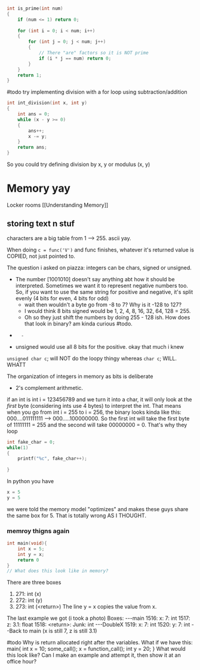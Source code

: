 ```c

int is_prime(int num)
{
    if (num <= 1) return 0;
    
    for (int i = 0; i < num; i++)
    {
        for (int j = 0; j < num; j++)
        {
            // There "are" factors so it is NOT prime
            if (i * j == num) return 0;
        }
    }
    return 1;
}
```

#todo try implementing division with a for loop using subtraction/addition

```c
int int_division(int x, int y)
{
	int ans = 0;
	while (x - y >= 0)
	{
		ans++;
		x -= y;
	}
	return ans;
}
```
So you could try defining division by x, y or modulus (x, y)

# Memory yay
Locker rooms
[[Understanding Memory]]

## storing text n stuf

characters are a big table from 1 --> 255. ascii yay. 

When doing `c = func('V')` and func finishes, whatever it's returned value is COPIED, not just pointed to. 

The question i asked on piazza:
integers can be chars, signed or unsigned. 
- The number [1001010] doesn't say anything abt how it should be interpreted. Sometimes we want it to represent negative numbers too. So, if you want to use the same string for positive and negative, it's split evenly (4 bits for even, 4 bits for odd)
	- wait then wouldn't a byte go from -8 to 7? Why is it -128 to 127?
	- I would think 8 bits signed would be 1, 2, 4, 8, 16, 32, 64, 128 = 255.
	- Oh so they just shift the numbers by doing 255 - 128 ish. How does that look in binary? am kinda curious #todo.
- 
		- 
- unsigned would use all 8 bits for the positive. okay that much i knew

`unsigned char c`; will NOT do the loopy thingy whereas `char c`; WILL. WHATT

The organization of integers in memory as bits is deliberate
- 2's complement arithmetic. 



if an int is int i = 123456789 and we turn it into a char, it will only look at the *first* byte (considering ints use 4 bytes) to interpret the int. That means when you go from int i = 255 to i = 256, the binary looks kinda like this:
000....011111111 --> 000.....100000000. So the first int will take the first byte of 11111111 = 255 and the second will take 00000000 = 0.
That's why they loop
```c
int fake_char = 0;
while(1)
{
	printf("%c", fake_char++);
	
}
```

In python you have
```python
x = 5
y = 5
```
we were told the memory model "optimizes" and makes these guys share the same box for 5. That is totally wrong AS I THOUGHT.


### memroy thigns again
```c
int main(void){
	int x = 5;
	int y = x;
	return 0
}
// What does this look like in memory?
```
There are three boxes
1. 271: int (x)
2. 272: int (y)
3. 273: int (\<return>)
The line y = x copies the value from x.


The last example we got (i took a photo)
Boxes:
---main
1516: x: 7: int 
1517: z: 3.1: float
1518: \<return>: Junk: int
---DoubleX
1519: x: 7: int
1520: y: 7: int
--Back to main
(x is still 7, z is still 3.1)

#todo Why is return allocated right after the variables. 
What if we have this:
main{
	int x  = 10;
	some_call();
	x = function_call();
	int y = 20;	
}
What would this look like? Can I make an example and attempt it, then show it at an office hour?

